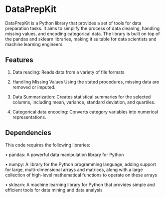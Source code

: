 # DataPrepKit

DataPrepKit is a Python library that provides a set of tools for data preparation tasks. It aims to simplify the process of data cleaning, handling missing values, and encoding categorical data. The library is built on top of the pandas and sklearn libraries, making it suitable for data scientists and machine learning engineers.

## Features

1. Data reading:
    Reads data from a variety of file formats.

2. Handling Missing Values
    Using the stated procedures, missing data are removed or imputed.

3. Data Summarization:
    Creates statistical summaries for the selected columns, including mean, variance, standard deviation, and quartiles.

4. Categorical data encoding:
    Converts category variables into numerical representations.



## Dependencies 

This code requires the following libraries:

• pandas: A powerful data manipulation library for Python

• numpy: A library for the Python programming language, adding support for large, multi-dimensional arrays and matrices, along with a large collection of high-level         mathematical functions to operate on these arrays

• sklearn: A machine learning library for Python that provides simple and efficient tools for data mining and data analysis
